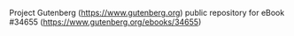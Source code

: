 Project Gutenberg (https://www.gutenberg.org) public repository for eBook #34655 (https://www.gutenberg.org/ebooks/34655)
